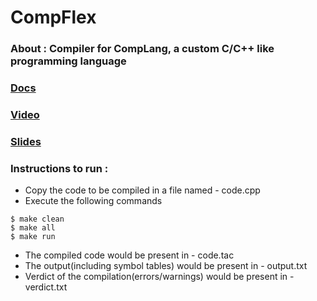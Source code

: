   # CompFlex
### About : Compiler for CompLang, a custom C/C++ like programming language
### [Docs](https://docs.google.com/document/d/1a162MpKgx_Jk4WcJYFeREn-2Uoh0L4hkIjD-kF7uYv4/edit)
### [Video](https://drive.google.com/file/d/1qrmFISet6OyiSnUln5PkFxdPNEJX3PQW/view?usp=sharing)
### [Slides](https://docs.google.com/presentation/d/1fwTZlr9LXr8iuBDrH6RsrLPe3mx7e1B1CtPnbWcvGB0/edit#slide=id.g25e228ba4c1_0_0)

### Instructions to run :
- Copy the code to be compiled in a file named - code.cpp
- Execute the following commands
```
$ make clean
$ make all
$ make run
```
- The compiled code would be present in - code.tac
- The output(including symbol tables) would be present in - output.txt
- Verdict of the compilation(errors/warnings) would be present in - verdict.txt 
